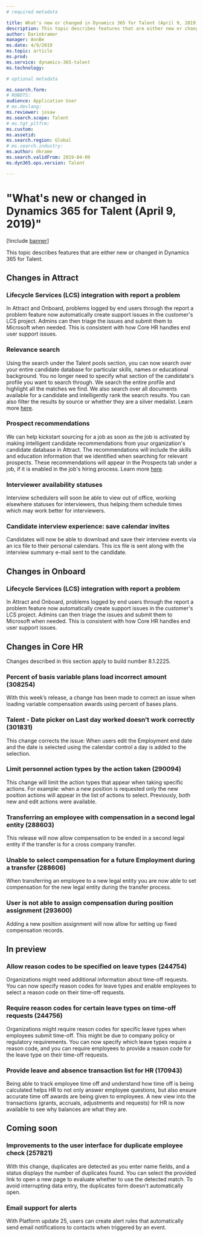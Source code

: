 ```yaml
---
# required metadata

title: What's new or changed in Dynamics 365 for Talent (April 9, 2019)
description: This topic describes features that are either new or changed in Microsoft Dynamics 365 for Talent.
author: Darinkramer
manager: AnnBe
ms.date: 4/9/2019
ms.topic: article
ms.prod: 
ms.service: dynamics-365-talent
ms.technology: 

# optional metadata

ms.search.form: 
# ROBOTS: 
audience: Application User
# ms.devlang: 
ms.reviewer: josaw
ms.search.scope: Talent
# ms.tgt_pltfrm: 
ms.custom: 
ms.assetid: 
ms.search.region: Global
# ms.search.industry: 
ms.author: dkrame
ms.search.validFrom: 2019-04-09
ms.dyn365.ops.version: Talent

---
```

# "What's new or changed in Dynamics 365 for Talent (April 9, 2019)"

[!include [banner](includes/banner.md)]

This topic describes features that are either new or changed in Dynamics 365 for Talent.

## Changes in Attract

### Lifecycle Services (LCS) integration with report a problem
In Attract and Onboard, problems logged by end users through the report a problem feature now automatically create support issues in the customer's LCS project. Admins can then triage the issues and submit them to Microsoft when needed. This is consistent with how Core HR handles end user support issues.

### Relevance search
Using the search under the Talent pools section, you can now search over your entire candidate database for particular skills, names or educational background. You no longer need to specify what section of the candidate's profile you want to search through. We search the entire profile and highlight all the matches we find. We also search over all documents available for a candidate and intelligently rank the search results. You can also filter the results by source or whether they are a silver medalist. Learn more [here](https://docs.microsoft.com/en-us/dynamics365/unified-operations/talent/attract-talent-pools#search-and-view-candidate-profiles).

### Prospect recommendations
We can help kickstart sourcing for a job as soon as the job is activated by making intelligent candidate recommendations from your organization's candidate database in Attract. The recommendations will include the skills and education information that we identified when searching for relevant prospects. These recommendations will appear in the Prospects tab under a job, if it is enabled in the job's hiring process. Learn more [here](https://docs.microsoft.com/en-us/dynamics365/unified-operations/talent/intelligent-recommendations#prospect-recommendations).

### Interviewer availability statuses
Interview schedulers will soon be able to view out of office, working elsewhere statuses for interviewers, thus helping them schedule times which may work better for interviewers.

### Candidate interview experience: save calendar invites
Candidates will now be able to download and save their interview events via an ics file to their personal calendars. This ics file is sent along with the interview summary e-mail sent to the candidate.

## Changes in Onboard

### Lifecycle Services (LCS) integration with report a problem
In Attract and Onboard, problems logged by end users through the report a problem feature now automatically create support issues in the customer's LCS project. Admins can then triage the issues and submit them to Microsoft when needed. This is consistent with how Core HR handles end user support issues.

## Changes in Core HR
Changes described in this section apply to build number 8.1.2225.

### Percent of basis variable plans load incorrect amount (308254)
With this week’s release, a change has been made to correct an issue when loading variable compensation awards using percent of bases plans.
 
### Talent - Date picker on Last day worked doesn’t work correctly (301831)
This change corrects the issue: When users edit the Employment end date and the date is selected using the calendar control a day is added to the selection.

###  Limit personnel action types by the action taken (290094)
This change will limit the action types that appear when taking specific actions. For example: when a new position is requested only the new position actions will appear in the list of actions to select. Previously, both new and edit actions were available. 

### Transferring an employee with compensation in a second legal entity (288603)
This release will now allow compensation to be ended in a second legal entity if the transfer is for a cross company transfer.

### Unable to select compensation for a future Employment during a transfer (288606) 
When transferring an employee to a new legal entity you are now able to set compensation for the new legal entity during the transfer process.

### User is not able to assign compensation during position assignment (293600)
Adding a new position assignment will now allow for setting up fixed compensation records. 

## In preview

### Allow reason codes to be specified on leave types (244754)
Organizations might need additional information about time-off requests. You can now specify reason codes for leave types and enable employees to select a reason code on their time-off requests.

### Require reason codes for certain leave types on time-off requests (244756)
Organizations might require reason codes for specific leave types when employees submit time-off. This might be due to company policy or regulatory requirements. You can now specify which leave types require a reason code, and you can require employees to provide a reason code for the leave type on their time-off requests.

### Provide leave and absence transaction list for HR (170943)
Being able to track employee time off and understand how time off is being calculated helps HR to not only answer employee questions, but also ensure accurate time off awards are being given to employees. A new view into the transactions (grants, accruals, adjustments and requests) for HR is now available to see why balances are what they are. 

## Coming soon

### Improvements to the user interface for duplicate employee check (257821)
With this change, duplicates are detected as you enter name fields, and a status displays the number of duplicates found. You can select the provided link to open a new page to evaluate whether to use the detected match. To avoid interrupting data entry, the duplicates form doesn't automatically open.

###  Email support for alerts
With Platform update 25, users can create alert rules that automatically send email notifications to contacts when triggered by an event. 

